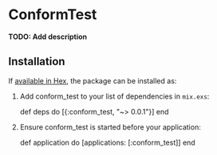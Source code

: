 # ConformTest

**TODO: Add description**

## Installation

If [available in Hex](https://hex.pm/docs/publish), the package can be installed as:

  1. Add conform_test to your list of dependencies in `mix.exs`:

        def deps do
          [{:conform_test, "~> 0.0.1"}]
        end

  2. Ensure conform_test is started before your application:

        def application do
          [applications: [:conform_test]]
        end

